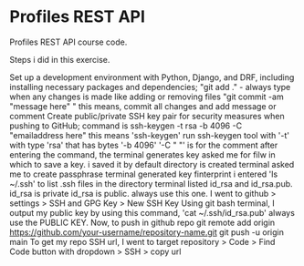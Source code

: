 # Profiles REST API

Profiles REST API course code.

Steps i did in this exercise.

Set up a development environment with Python, Django, and DRF, including installing necessary packages and dependencies;
    "git add ." - always type when any changes is made like adding or removing files
    "git commit -am "message here" "
        this means, commit all changes and add message or comment
Create public/private SSH key pair for security measures when pushing to GitHub; 
    command is ssh-keygen -t rsa -b 4096 -C "emailaddress here"
        this means 'ssh-keygen' run ssh-keygen tool 
        with '-t' with type 'rsa' that has bytes '-b 4096'
        '-C " "' is for the comment
    after entering the command, the terminal generates key
        asked me for filw in which to save a key. i saved it by default
        directory is created
        terminal asked me to create passphrase
        terminal generated key finterprint
    i entered 'ls ~/.ssh' to list .ssh files in the directory
        terminal listed id_rsa and id_rsa.pub. 
        id_rsa is private
        id_rsa is public. always use this one.
    I went to github > settings > SSH and GPG Key > New SSH Key
    Using git bash terminal, I output my public key by using this command, 'cat ~/.ssh/id_rsa.pub'
        always use the PUBLIC KEY. 
    Now, to push in github repo
        git remote add origin https://github.com/your-username/repository-name.git
        git push -u origin main
    To get my repo SSH url, I went to target repository > Code > Find Code button with dropdown > SSH > copy url
        


